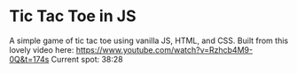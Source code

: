 # Tic Tac Toe in JS

A simple game of tic tac toe using vanilla JS, HTML, and CSS.
Built from this lovely video here: https://www.youtube.com/watch?v=Rzhcb4M9-0Q&t=174s
Current spot: 38:28
